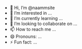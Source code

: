 - 👋 Hi, I’m @naammsite
- 👀 I’m interested in ...
- 🌱 I’m currently learning ...
- 💞️ I’m looking to collaborate on ...
- 📫 How to reach me ...
- 😄 Pronouns: ...
- ⚡ Fun fact: ...

<!---
naammsite/naammsite is a ✨ special ✨ repository because its `README.md` (this file) appears on your GitHub profile.
You can click the Preview link to take a look at your changes.
--->
